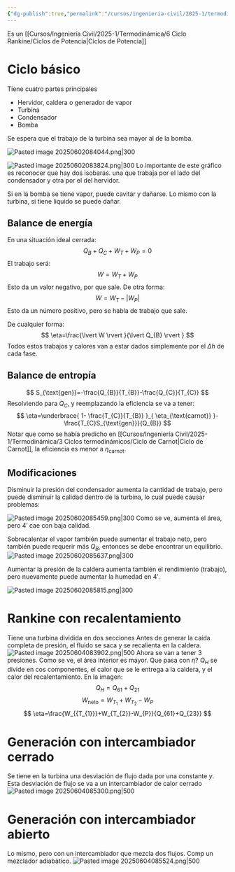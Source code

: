 ```yaml
---
{"dg-publish":true,"permalink":"/cursos/ingenieria-civil/2025-1/termodinamica/6-ciclo-rankine/ciclo-de-rankine/","tags":["ExIIQ1003"]}
---
```


Es un [[Cursos/Ingeniería Civil/2025-1/Termodinámica/6 Ciclo Rankine/Ciclos de Potencia\|Ciclos de Potencia]]
# Ciclo básico
Tiene cuatro partes principales

- Hervidor, caldera o generador de vapor
- Turbina
- Condensador
- Bomba

Se espera que el trabajo de la turbina sea mayor al de la bomba.

![Pasted image 20250602084044.png|300](/img/user/Cursos/Ingenier%C3%ADa%20Civil/2025-1/Termodin%C3%A1mica/6%20Ciclo%20Rankine/attachments/Pasted%20image%2020250602084044.png)

![Pasted image 20250602083824.png|300](/img/user/Cursos/Ingenier%C3%ADa%20Civil/2025-1/Termodin%C3%A1mica/6%20Ciclo%20Rankine/attachments/Pasted%20image%2020250602083824.png)
Lo importante de este gráfico es reconocer que hay dos isobaras. una que trabaja por el lado del condensador y otra por el del hervidor.

Si en la bomba se tiene vapor, puede cavitar y dañarse. Lo mismo con la turbina, si tiene liquido se puede dañar.
## Balance de energía
En una situación ideal cerrada:
$$
Q_{B}+Q_{C}+W_{T}+W_{P}=0
$$
El trabajo será:
$$
W=W_{T}+W_{P}
$$
	Esto da un valor negativo, por que sale.
De otra forma:
$$
W=W_{T}-\lvert W_{P} \rvert 
$$
	Esto da un número positivo, pero se habla de trabajo que sale.

De cualquier forma:
$$
\eta=\frac{\lvert W \rvert }{\lvert Q_{B} \rvert }
$$
Todos estos trabajos y calores van a estar dados simplemente por el $\Delta h$ de cada fase.

## Balance de entropía
$$
S_{\text{gen}}=-\frac{Q_{B}}{T_{B}}-\frac{Q_{C}}{T_{C}}
$$
Resolviendo para $Q_{C}$, y reemplazando la eficiencia se va a tener:
$$
\eta=\underbrace{ 1- \frac{T_{C}}{T_{B}} }_{ \eta_{\text{carnot}} }-\frac{T_{C}S_{\text{gen}}}{Q_{B}}
$$
Notar que como se había predicho en [[Cursos/Ingeniería Civil/2025-1/Termodinámica/3 Ciclos termodinámicos/Ciclo de Carnot\|Ciclo de Carnot]], la eficiencia es menor a $\eta_{\text{carnot}}$.

## Modificaciones

Disminuir la presión del condensador aumenta la cantidad de trabajo, pero puede disminuir la calidad dentro de la turbina, lo cual puede causar problemas:

![Pasted image 20250602085459.png|300](/img/user/Cursos/Ingenier%C3%ADa%20Civil/2025-1/Termodin%C3%A1mica/6%20Ciclo%20Rankine/attachments/Pasted%20image%2020250602085459.png)
	Como se ve, aumenta el área, pero $4'$ cae con baja calidad.

Sobrecalentar el vapor también puede aumentar el trabajo neto, pero también puede requerir más $Q_{B}$, entonces se debe encontrar un equilibrio.
![Pasted image 20250602085637.png|300](/img/user/Cursos/Ingenier%C3%ADa%20Civil/2025-1/Termodin%C3%A1mica/6%20Ciclo%20Rankine/attachments/Pasted%20image%2020250602085637.png)

Aumentar la presión de la caldera aumenta también el rendimiento (trabajo), pero nuevamente puede aumentar la humedad en $4'$.

![Pasted image 20250602085815.png|300](/img/user/Cursos/Ingenier%C3%ADa%20Civil/2025-1/Termodin%C3%A1mica/6%20Ciclo%20Rankine/attachments/Pasted%20image%2020250602085815.png)
# Rankine con recalentamiento

Tiene una turbina dividida en dos secciones
Antes de generar la caída completa de presión, el fluido se saca y se recalienta en la caldera.
![Pasted image 20250604083902.png|500](/img/user/Cursos/Ingenier%C3%ADa%20Civil/2025-1/Termodin%C3%A1mica/6%20Ciclo%20Rankine/attachments/Pasted%20image%2020250604083902.png)
Ahora se van a tener 3 presiones. Como se ve, el área interior es mayor.
Que pasa con $\eta$? $Q_{H}$ se divide en cos componentes, el calor que se le entrega a la caldera, y el calor del recalentamiento. En la imagen:
$$
Q_{H}=Q_{61}+Q_{21}
$$
$$
W_{\text{neto}}=W_{T_{1}}+W_{T_{2}}-W_{P}
$$
$$
\eta=\frac{W_{{T_{1}}}+W_{T_{2}}-W_{P}}{Q_{61}+Q_{23}}
$$

# Generación con intercambiador cerrado
Se tiene en la turbina una desviación de flujo dada por una constante $y$.
Esta desviación de flujo se va a un intercambiador de calor cerrado
![Pasted image 20250604085300.png|500](/img/user/Cursos/Ingenier%C3%ADa%20Civil/2025-1/Termodin%C3%A1mica/6%20Ciclo%20Rankine/attachments/Pasted%20image%2020250604085300.png)
# Generación con intercambiador abierto
Lo mismo, pero con un intercambiador que mezcla dos flujos. Comp un mezclador adiabático.
![Pasted image 20250604085524.png|500](/img/user/Cursos/Ingenier%C3%ADa%20Civil/2025-1/Termodin%C3%A1mica/6%20Ciclo%20Rankine/attachments/Pasted%20image%2020250604085524.png)
